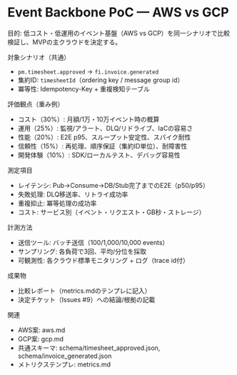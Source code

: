 # Event Backbone PoC — AWS vs GCP

目的: 低コスト・低運用のイベント基盤（AWS vs GCP）を同一シナリオで比較検証し、MVPの主クラウドを決定する。

対象シナリオ（共通）
- `pm.timesheet.approved` → `fi.invoice.generated`
- 集約ID: `timesheetId`（ordering key / message group id）
- 冪等性: Idempotency-Key + 重複検知テーブル

評価観点（重み例）
- コスト（30%）: 月額/1万・10万イベント時の概算
- 運用（25%）: 監視/アラート、DLQ/リドライブ、IaCの容易さ
- 性能（20%）: E2E p95、スループット安定性、スパイク耐性
- 信頼性（15%）: 再処理、順序保証（集約ID単位）、耐障害性
- 開発体験（10%）: SDK/ローカルテスト、デバッグ容易性

測定項目
- レイテンシ: Pub→Consume→DB/Stub完了までのE2E（p50/p95）
- 失敗処理: DLQ移送率、リトライ成功率
- 重複抑止: 冪等処理の成功率
- コスト: サービス別（イベント・リクエスト・GB秒・ストレージ）

計測方法
- 送信ツール: バッチ送信（100/1,000/10,000 events）
- サンプリング: 各負荷で3回、平均/分位を採取
- 可観測性: 各クラウド標準モニタリング + ログ（trace id付）

成果物
- 比較レポート（metrics.mdのテンプレに記入）
- 決定チケット（Issues #9）への結論/根拠の記載

関連
- AWS案: aws.md
- GCP案: gcp.md
- 共通スキーマ: schema/timesheet_approved.json, schema/invoice_generated.json
- メトリクステンプレ: metrics.md

